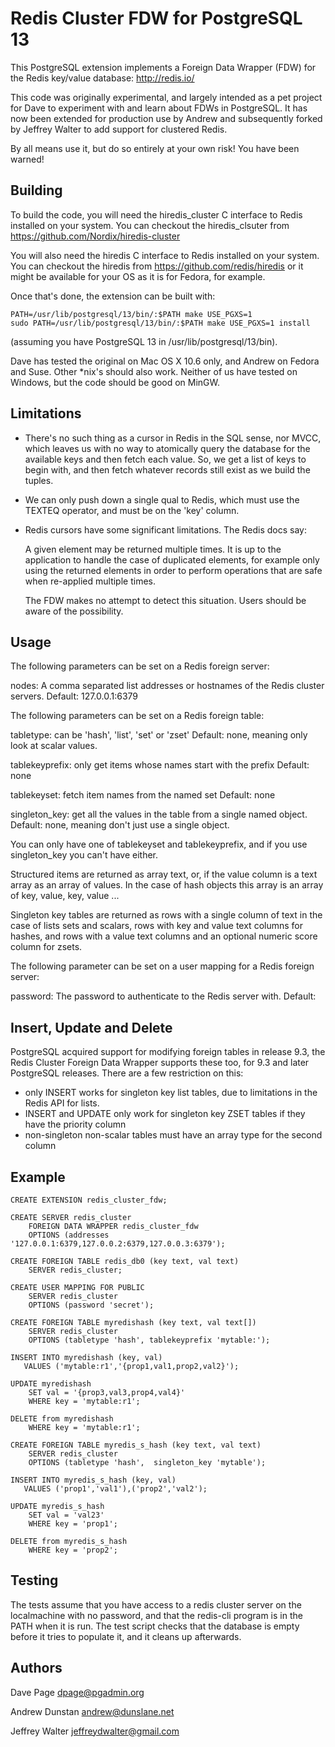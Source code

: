 Redis Cluster FDW for PostgreSQL 13
==============================

This PostgreSQL extension implements a Foreign Data Wrapper (FDW) for
the Redis key/value database: http://redis.io/

This code was originally experimental, and largely intended as a pet project
for Dave to experiment with and learn about FDWs in PostgreSQL. It has now been
extended for production use by Andrew and subsequently forked by Jeffrey Walter
to add support for clustered Redis.

By all means use it, but do so entirely at your own risk! You have been
warned!

Building
--------
To build the code, you will need the hiredis_cluster C interface to Redis installed
on your system. You can checkout the hiredis_clsuter from
https://github.com/Nordix/hiredis-cluster

You will also need the hiredis C interface to Redis installed
on your system. You can checkout the hiredis from
https://github.com/redis/hiredis
or it might be available for your OS as it is for Fedora, for example.

Once that's done, the extension can be built with:

    PATH=/usr/lib/postgresql/13/bin/:$PATH make USE_PGXS=1
    sudo PATH=/usr/lib/postgresql/13/bin/:$PATH make USE_PGXS=1 install

(assuming you have PostgreSQL 13 in /usr/lib/postgresql/13/bin).

Dave has tested the original on Mac OS X 10.6 only, and Andrew on Fedora and
Suse. Other *nix's should also work.
Neither of us have tested on Windows, but the code should be good on MinGW.

Limitations
-----------

- There's no such thing as a cursor in Redis in the SQL sense,
  nor MVCC, which leaves us
  with no way to atomically query the database for the available keys
  and then fetch each value. So, we get a list of keys to begin with,
  and then fetch whatever records still exist as we build the tuples.

- We can only push down a single qual to Redis, which must use the
  TEXTEQ operator, and must be on the 'key' column.

- Redis cursors have some significant limitations. The Redis docs say:

    A given element may be returned multiple times. It is up to the
    application to handle the case of duplicated elements, for example only
    using the returned elements in order to perform operations that are safe
    when re-applied multiple times.

  The FDW makes no attempt to detect this situation. Users should be aware of
  the possibility.

Usage
-----

The following parameters can be set on a Redis foreign server:

nodes:	A comma separated list addresses or hostnames of the Redis cluster servers.
	 	Default: 127.0.0.1:6379

The following parameters can be set on a Redis foreign table:

tabletype: can be 'hash', 'list', 'set' or 'zset'
	    Default: none, meaning only look at scalar values.

tablekeyprefix: only get items whose names start with the prefix
        Default: none

tablekeyset: fetch item names from the named set
        Default: none

singleton_key: get all the values in the table from a single
named object.
	    Default: none, meaning don't just use a single object.

You can only have one of tablekeyset and tablekeyprefix, and if you use
singleton_key you can't have either.

Structured items are returned as array text, or, if the value column is a
text array as an array of values. In the case of hash objects this array is
an array of key, value, key, value ...

Singleton key tables are returned as rows with a single column of text
in the case of lists sets and scalars, rows with key and value text columns
for hashes, and rows with a value text columns and an optional numeric score
column for zsets.

The following parameter can be set on a user mapping for a Redis
foreign server:

password:	The password to authenticate to the Redis server with.
     Default: <none>

Insert, Update and Delete
-------------------------

PostgreSQL acquired support for modifying foreign tables in release 9.3,
the Redis Cluster Foreign Data Wrapper supports these too, for 9.3 and later
PostgreSQL releases. There are a few restriction on this:

- only INSERT works for singleton key list tables, due to limitations
  in the Redis API for lists.
- INSERT and UPDATE only work for singleton key ZSET tables if they have the
  priority column
- non-singleton non-scalar tables must have an array type for the second column

Example
-------

	CREATE EXTENSION redis_cluster_fdw;

	CREATE SERVER redis_cluster
		FOREIGN DATA WRAPPER redis_cluster_fdw
		OPTIONS (addresses '127.0.0.1:6379,127.0.0.2:6379,127.0.0.3:6379');

	CREATE FOREIGN TABLE redis_db0 (key text, val text)
		SERVER redis_cluster;

	CREATE USER MAPPING FOR PUBLIC
		SERVER redis_cluster
		OPTIONS (password 'secret');

	CREATE FOREIGN TABLE myredishash (key text, val text[])
		SERVER redis_cluster
		OPTIONS (tabletype 'hash', tablekeyprefix 'mytable:');

    INSERT INTO myredishash (key, val)
       VALUES ('mytable:r1','{prop1,val1,prop2,val2}');

    UPDATE myredishash
        SET val = '{prop3,val3,prop4,val4}'
        WHERE key = 'mytable:r1';

    DELETE from myredishash
        WHERE key = 'mytable:r1';

	CREATE FOREIGN TABLE myredis_s_hash (key text, val text)
		SERVER redis_cluster
		OPTIONS (tabletype 'hash',  singleton_key 'mytable');

    INSERT INTO myredis_s_hash (key, val)
       VALUES ('prop1','val1'),('prop2','val2');

    UPDATE myredis_s_hash
        SET val = 'val23'
        WHERE key = 'prop1';

    DELETE from myredis_s_hash
        WHERE key = 'prop2';

Testing
-------

The tests assume that you have access to a redis cluster server
on the localmachine with no password,
and that the redis-cli program is in the PATH when it is run.
The test script checks that the database is empty before it tries to
populate it, and it cleans up afterwards.


Authors
-------

Dave Page
dpage@pgadmin.org

Andrew Dunstan
andrew@dunslane.net
	
Jeffrey Walter
jeffreydwalter@gmail.com

